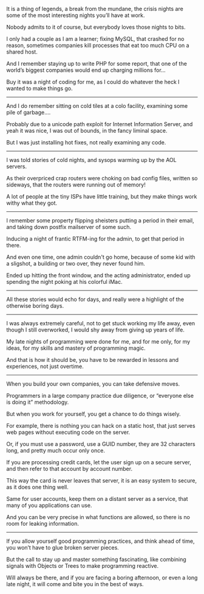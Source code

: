 It is a thing of legends, a break from the mundane,
the crisis nights are some of the most interesting nights you’ll have at work.

Nobody admits to it of course,
but everybody loves those nights to bits.

I only had a couple as I am a learner; fixing MySQL, that crashed for no reason,
sometimes companies kill processes that eat too much CPU on a shared host.

And I remember staying up to write PHP for some report,
that one of the world’s biggest companies would end up charging millions for…

Buy it was a night of coding for me,
as I could do whatever the heck I wanted to make things go.

---

And I do remember sitting on cold tiles at a colo facility,
examining some pile of garbage….

Probably due to a unicode path exploit for Internet Information Server,
and yeah it was nice, I was out of bounds, in the fancy liminal space.

But I was just installing hot fixes,
not really examining any code.

---

I was told stories of cold nights,
and sysops warming up by the AOL servers.

As their overpriced crap routers were choking on bad config files,
written so sideways, that the routers were running out of memory!

A lot of people at the tiny ISPs have little training,
but they make things work withy what they got.

---

I remember some property flipping sheisters putting a period in their email,
and taking down postfix mailserver of some such.

Inducing a night of frantic RTFM-ing for the admin,
to get that period in there.

And even one time, one admin couldn't go home,
because of some kid with a sligshot, a building or two over, they never found him.

Ended up hitting the front window,
and the acting administrator, ended up spending the night poking at his colorful iMac.

---

All these stories would echo for days,
and really were a highlight of the otherwise boring days.

---

I was always extremely careful, not to get stuck working my life away,
even though I still overworked, I would shy away from giving up years of life.

My late nights of programming were done for me, and for me only,
for my ideas, for my skills and mastery of programming magic.

And that is how it should be,
you have to be rewarded in lessons and experiences, not just overtime.

---

When you build your own companies,
you can take defensive moves.

Programmers in a large company practice due diligence,
or “everyone else is doing it” methodology.

But when you work for yourself,
you get a chance to do things wisely.

For example, there is nothing you can hack on a static host,
that just serves web pages without executing code on the server.

Or, if you must use a password, use a GUID number,
they are 32 characters long, and pretty much occur only once.

If you are processing credit cards, let the user sign up on a secure server,
and then refer to that account by account number.

This way the card is never leaves that server,
it is an easy system to secure, as it does one thing well.

Same for user accounts, keep them on a distant server as a service,
that many of you applications can use.

And you can be very precise in what functions are allowed,
so there is no room for leaking information.

---

If you allow yourself good programming practices,
and think ahead of time, you won’t have to glue broken server pieces.

But the call to stay up and master something fascinating,
like combining signals with Objects or Trees to make programming reactive.

Will always be there, and if you are facing a boring afternoon,
or even a long late night, it will come and bite you in the best of ways.
